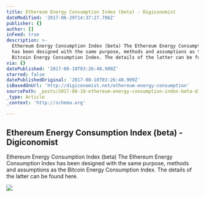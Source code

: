 ```yaml
---
title: Ethereum Energy Consumption Index (beta) - Digiconomist
dateModified: '2017-06-29T14:37:27.786Z'
publisher: {}
author: []
inFeed: true
description: >-
  Ethereum Energy Consumption Index (beta) The Ethereum Energy Consumption Index
  has been designed with the same purpose, methods and assumptions as the
  Bitcoin Energy Consumption Index. The details of the latter can be found here.
via: {}
datePublished: '2017-08-10T03:26:48.909Z'
starred: false
datePublishedOriginal: '2017-08-10T03:26:48.909Z'
isBasedOnUrl: 'http://digiconomist.net/ethereum-energy-consumption'
sourcePath: _posts/2017-08-10-ethereum-energy-consumption-index-beta-digiconomist.md
_type: Article
_context: 'http://schema.org'

---
```

<article style=""><h1>Ethereum Energy Consumption Index (beta) - Digiconomist</h1><p>Ethereum Energy Consumption Index (beta) The Ethereum Energy Consumption Index has been designed with the same purpose, methods and assumptions as the Bitcoin Energy Consumption Index. The details of the latter can be found here.</p><img src="http://digiconomist.net/wp-content/uploads/2016/11/power.jpg" /></article>